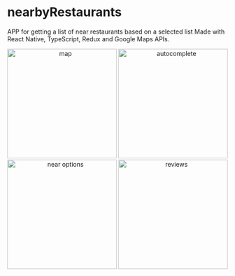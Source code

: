 # nearbyRestaurants

APP for getting a list of near restaurants based on a selected list
Made with React Native, TypeScript, Redux and Google Maps APIs.

<p align="center">
      <img src="https://i.ibb.co/9qmCfRy/Screenshot-1630893935.png" width="250" title="map">
     <img src="https://i.ibb.co/NWMtXNN/Screenshot-1630893913.png" width="250" title="autocomplete">
      <img src="https://i.ibb.co/x5j7Dhm/Screenshot-1630893669.png" width="250" title="near options">
     <img src="https://i.ibb.co/VL9Jqqq/Screenshot-1630893677.png" width="250" title="reviews">
</p>
